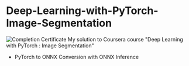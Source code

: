 # Deep-Learning-with-PyTorch-Image-Segmentation
![Completion Certificate](https://github.com/Lim-Calculus/Deep-Learning-with-PyTorch-Image-Segmentation/blob/main/Certificate/Completion%20Certificate.PNG)
My solution to Coursera course "Deep Learning with PyTorch : Image Segmentation"
- PyTorch to ONNX Conversion with ONNX Inference
